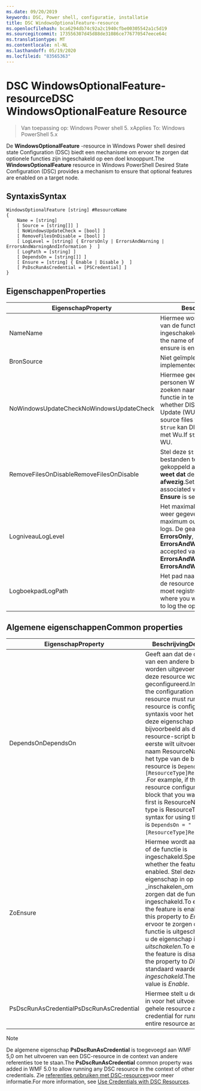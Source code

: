 ```yaml
---
ms.date: 09/20/2019
keywords: DSC, Power shell, configuratie, installatie
title: DSC WindowsOptionalFeature-resource
ms.openlocfilehash: bca6294db74c92a2c1940cfbe00305542a1c5d19
ms.sourcegitcommit: 173556307d45d88de31086ce776770547eece64c
ms.translationtype: MT
ms.contentlocale: nl-NL
ms.lasthandoff: 05/19/2020
ms.locfileid: "83565363"
---
```

# <a name="dsc-windowsoptionalfeature-resource"></a><span data-ttu-id="09ab8-103">DSC WindowsOptionalFeature-resource</span><span class="sxs-lookup"><span data-stu-id="09ab8-103">DSC WindowsOptionalFeature Resource</span></span>

> <span data-ttu-id="09ab8-104">Van toepassing op: Windows Power shell 5. x</span><span class="sxs-lookup"><span data-stu-id="09ab8-104">Applies To: Windows PowerShell 5.x</span></span>

<span data-ttu-id="09ab8-105">De **WindowsOptionalFeature** -resource in Windows Power shell desired state Configuration (DSC) biedt een mechanisme om ervoor te zorgen dat optionele functies zijn ingeschakeld op een doel knooppunt.</span><span class="sxs-lookup"><span data-stu-id="09ab8-105">The **WindowsOptionalFeature** resource in Windows PowerShell Desired State Configuration (DSC) provides a mechanism to ensure that optional features are enabled on a target node.</span></span>

## <a name="syntax"></a><span data-ttu-id="09ab8-106">Syntaxis</span><span class="sxs-lookup"><span data-stu-id="09ab8-106">Syntax</span></span>

```Syntax
WindowsOptionalFeature [string] #ResourceName
{
    Name = [string]
    [ Source = [string[]] ]
    [ NoWindowsUpdateCheck = [bool] ]
    [ RemoveFilesOnDisable = [bool] ]
    [ LogLevel = [string] { ErrorsOnly | ErrorsAndWarning | ErrorsAndWarningAndInformation }  ]
    [ LogPath = [string] ]
    [ DependsOn = [string[]] ]
    [ Ensure = [string] { Enable | Disable }  ]
    [ PsDscRunAsCredential = [PSCredential] ]
}
```

## <a name="properties"></a><span data-ttu-id="09ab8-107">Eigenschappen</span><span class="sxs-lookup"><span data-stu-id="09ab8-107">Properties</span></span>

|<span data-ttu-id="09ab8-108">Eigenschap</span><span class="sxs-lookup"><span data-stu-id="09ab8-108">Property</span></span> |<span data-ttu-id="09ab8-109">Beschrijving</span><span class="sxs-lookup"><span data-stu-id="09ab8-109">Description</span></span> |
|---|---|
|<span data-ttu-id="09ab8-110">Name</span><span class="sxs-lookup"><span data-stu-id="09ab8-110">Name</span></span> |<span data-ttu-id="09ab8-111">Hiermee wordt de naam aangegeven van de functie die u wilt inschakelen, is ingeschakeld of uitgeschakeld.</span><span class="sxs-lookup"><span data-stu-id="09ab8-111">Indicates the name of the feature that you want to ensure is enabled or disabled.</span></span> |
|<span data-ttu-id="09ab8-112">Bron</span><span class="sxs-lookup"><span data-stu-id="09ab8-112">Source</span></span> |<span data-ttu-id="09ab8-113">Niet geïmplementeerd.</span><span class="sxs-lookup"><span data-stu-id="09ab8-113">Not implemented.</span></span> |
|<span data-ttu-id="09ab8-114">NoWindowsUpdateCheck</span><span class="sxs-lookup"><span data-stu-id="09ab8-114">NoWindowsUpdateCheck</span></span> |<span data-ttu-id="09ab8-115">Hiermee geeft u op of DISM-contact personen Windows Update (WU) bij het zoeken naar de bron bestanden om een functie in te scha kelen.</span><span class="sxs-lookup"><span data-stu-id="09ab8-115">Specifies whether DISM contacts Windows Update (WU) when searching for the source files to enable a feature.</span></span> <span data-ttu-id="09ab8-116">Als `$true` kan DISM geen contact opnemen met Wu.</span><span class="sxs-lookup"><span data-stu-id="09ab8-116">If `$true`, DISM does not contact WU.</span></span> |
|<span data-ttu-id="09ab8-117">RemoveFilesOnDisable</span><span class="sxs-lookup"><span data-stu-id="09ab8-117">RemoveFilesOnDisable</span></span> |<span data-ttu-id="09ab8-118">Stel deze `$true` optie in om alle bestanden te verwijderen die zijn gekoppeld aan de functie als u **zeker weet dat** deze is ingesteld op **afwezig**.</span><span class="sxs-lookup"><span data-stu-id="09ab8-118">Set to `$true` to remove all files associated with the feature when **Ensure** is set to **Absent**.</span></span> |
|<span data-ttu-id="09ab8-119">Logniveau</span><span class="sxs-lookup"><span data-stu-id="09ab8-119">LogLevel</span></span> |<span data-ttu-id="09ab8-120">Het maximale uitvoer niveau dat wordt weer gegeven in de logboeken.</span><span class="sxs-lookup"><span data-stu-id="09ab8-120">The maximum output level shown in the logs.</span></span> <span data-ttu-id="09ab8-121">De geaccepteerde waarden zijn: **ErrorsOnly**, **ErrorsAndWarning**en **ErrorsAndWarningAndInformation**.</span><span class="sxs-lookup"><span data-stu-id="09ab8-121">The accepted values are: **ErrorsOnly**, **ErrorsAndWarning**, and **ErrorsAndWarningAndInformation**.</span></span> |
|<span data-ttu-id="09ab8-122">Logboekpad</span><span class="sxs-lookup"><span data-stu-id="09ab8-122">LogPath</span></span> |<span data-ttu-id="09ab8-123">Het pad naar een logboek bestand waar de resource provider de bewerking moet registreren.</span><span class="sxs-lookup"><span data-stu-id="09ab8-123">The path to a log file where you want the resource provider to log the operation.</span></span> |

## <a name="common-properties"></a><span data-ttu-id="09ab8-124">Algemene eigenschappen</span><span class="sxs-lookup"><span data-stu-id="09ab8-124">Common properties</span></span>

|<span data-ttu-id="09ab8-125">Eigenschap</span><span class="sxs-lookup"><span data-stu-id="09ab8-125">Property</span></span> |<span data-ttu-id="09ab8-126">Beschrijving</span><span class="sxs-lookup"><span data-stu-id="09ab8-126">Description</span></span> |
|---|---|
|<span data-ttu-id="09ab8-127">DependsOn</span><span class="sxs-lookup"><span data-stu-id="09ab8-127">DependsOn</span></span> |<span data-ttu-id="09ab8-128">Geeft aan dat de configuratie van een andere bron moet worden uitgevoerd voordat deze resource wordt geconfigureerd.</span><span class="sxs-lookup"><span data-stu-id="09ab8-128">Indicates that the configuration of another resource must run before this resource is configured.</span></span> <span data-ttu-id="09ab8-129">De syntaxis voor het gebruik van deze eigenschap is bijvoorbeeld als de ID van het resource-script blok dat u als eerste wilt uitvoeren, de naam ResourceName is en het type van de bron resource is `DependsOn = "[ResourceType]ResourceName"` .</span><span class="sxs-lookup"><span data-stu-id="09ab8-129">For example, if the ID of the resource configuration script block that you want to run first is ResourceName and its type is ResourceType, the syntax for using this property is `DependsOn = "[ResourceType]ResourceName"`.</span></span> |
|<span data-ttu-id="09ab8-130">Zo</span><span class="sxs-lookup"><span data-stu-id="09ab8-130">Ensure</span></span> |<span data-ttu-id="09ab8-131">Hiermee wordt aangegeven of de functie is ingeschakeld.</span><span class="sxs-lookup"><span data-stu-id="09ab8-131">Specifies whether the feature is enabled.</span></span> <span data-ttu-id="09ab8-132">Stel deze eigenschap in op _inschakelen_om ervoor te zorgen dat de functie is ingeschakeld.</span><span class="sxs-lookup"><span data-stu-id="09ab8-132">To ensure that the feature is enabled, set this property to _Enable_.</span></span> <span data-ttu-id="09ab8-133">Om ervoor te zorgen dat de functie is uitgeschakeld, stelt u de eigenschap in op _uitschakelen_.</span><span class="sxs-lookup"><span data-stu-id="09ab8-133">To ensure that the feature is disabled, set the property to _Disable_.</span></span> <span data-ttu-id="09ab8-134">De standaard waarde is _ingeschakeld_.</span><span class="sxs-lookup"><span data-stu-id="09ab8-134">The default value is _Enable_.</span></span> |
|<span data-ttu-id="09ab8-135">PsDscRunAsCredential</span><span class="sxs-lookup"><span data-stu-id="09ab8-135">PsDscRunAsCredential</span></span> |<span data-ttu-id="09ab8-136">Hiermee stelt u de referentie in voor het uitvoeren van de gehele resource als.</span><span class="sxs-lookup"><span data-stu-id="09ab8-136">Sets the credential for running the entire resource as.</span></span> |

> [!NOTE]
> <span data-ttu-id="09ab8-137">De algemene eigenschap **PsDscRunAsCredential** is toegevoegd aan WMF 5,0 om het uitvoeren van een DSC-resource in de context van andere referenties toe te staan.</span><span class="sxs-lookup"><span data-stu-id="09ab8-137">The **PsDscRunAsCredential** common property was added in WMF 5.0 to allow running any DSC resource in the context of other credentials.</span></span> <span data-ttu-id="09ab8-138">Zie [referenties gebruiken met DSC-resources](../../../configurations/runasuser.md)voor meer informatie.</span><span class="sxs-lookup"><span data-stu-id="09ab8-138">For more information, see [Use Credentials with DSC Resources](../../../configurations/runasuser.md).</span></span>
